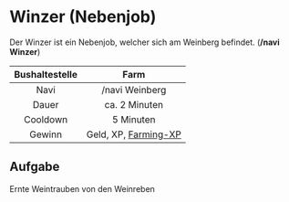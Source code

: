 # Winzer (Nebenjob)

Der Winzer ist ein Nebenjob, welcher sich am Weinberg befindet. 
(**/navi Winzer**)


| Bushaltestelle | Farm |
| :-: | :-: |
| Navi | /navi Weinberg |
| Dauer | ca. 2 Minuten|
| Cooldown | 5 Minuten |
| Gewinn | Geld, XP, [Farming-XP](../../pages/skills/farming.md) |


## Aufgabe
Ernte Weintrauben von den Weinreben

